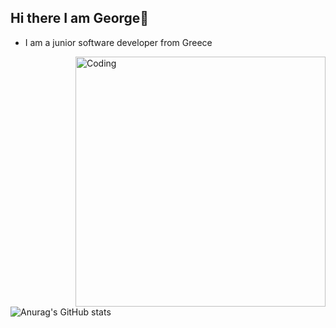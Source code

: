 ## Hi there I am George👋
<ul>
 <li>I am a junior software developer from Greece</li>
</ul>


 <img align="right" alt="Coding" width="400" src="https://i.giphy.com/media/v1.Y2lkPTc5MGI3NjExcWhrdmszYW5tcmV3ajhraGk3azFoZmtobHR0aHB3OWpsN2FxMTB5YSZlcD12MV9pbnRlcm5hbF9naWZfYnlfaWQmY3Q9Zw/KzK0fvKs3pOwpMvHNQ/giphy.gif">

![Anurag's GitHub stats](https://github-readme-stats.vercel.app/api?username=ZacGeo&theme=radical&show_icons=true)
<!--
**ZacGeo/ZacGeo** is a ✨ _special_ ✨ repository because its `README.md` (this file) appears on your GitHub profile.

Here are some ideas to get you started:

- 🔭 I’m currently working on ...
- 🌱 I’m currently learning ...
- 👯 I’m looking to collaborate on ...
- 🤔 I’m looking for help with ...
- 💬 Ask me about ...
- 📫 How to reach me: ...
- 😄 Pronouns: ...
- ⚡ Fun fact: ...
-->
